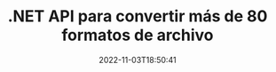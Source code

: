 ---
############################# Static ############################
layout: "product"
date: 2022-11-03T18:50:41
draft: false

product: "Conversion"
product_tag: "conversion"
platform: .NET
platform_tag: net

############################# Head ############################
head_title: "C# API de conversión de documentos .NET | Convertir PDF Word Excel PPTX HTML Imágenes"
head_description: "C# API de conversión de documentos .NET. Convierta PDF Word DOC DOCX, Excel Spreadsheets PPT PPTX, HTML, PSD, MPT MPP, Email MSG EMLX, AutoCAD y formatos de archivo de imagen."

############################# Header ############################
title: ".NET API para convertir más de 80 formatos de archivo"
description: "API simple para integrar la funcionalidad de conversión de documentos e imágenes en aplicaciones .NET sin instalar ningún software externo."
button:
    enable: true
    icon: "fas fa-arrow-down"
    label: "Descargue prueba gratis"
    link: "https://downloads.groupdocs.com/conversion/net"

############################# SubMenu ############################
submenu:
    enable: true
    
    left:
        img_alt: "GroupDocs.Conversion for .NET"
        image: "https://www.groupdocs.cloud/templates/groupdocs/images/product-logos/groupdocs-conversion-net.png"
        product: "GroupDocs.Conversion"
        platform: ".NET"

    middle:
        button:
            # button loop
            - link: "#overview"
              text: "Visión general"

            # button loop
            - link: "#features"
              text: "Características"

            # button loop
            - link: "#support"
              text: "Apoyo"

            # button loop
            - link: "https://products.groupdocs.app/conversion"
              text: "Demo en vivo"

            # button loop
            - link: "https://purchase.groupdocs.com/pricing/conversion/net"
              text: "Precios"

    right:
        link_download: "https://downloads.groupdocs.com/conversion"
        link_learn: "https://docs.groupdocs.com/conversion/net/"
        link_buy: "https://purchase.groupdocs.com"

############################# Overview ############################
overview:
    enable: true
    content: |
      GroupDocs.Conversion for .NET ofrece un conjunto simple de API, lo que permite a los desarrolladores crear potentes aplicaciones de conversión de documentos en C#, ASP.NET y otras tecnologías relacionadas con .NET. GroupDocs.Conversion for .NET API brinda una solución de conversión de archivos rápida, eficiente y confiable para sus usuarios finales. Admite la realización de conversiones precisas entre todos los formatos de documentos comerciales populares, incluidos: PDF, HTML, correo electrónico, documentos de Microsoft Word, hojas de cálculo de Excel, presentaciones de PowerPoint, Project, Photoshop, CorelDraw, AutoCAD, diagramas, formatos de archivos de imágenes rasterizadas y muchos más. La biblioteca de conversión de documentos detecta automáticamente el formato del documento de origen y le brinda todo el control para convertir el documento completo o páginas específicas al formato de salida deseado. Es más fácil reemplazar las fuentes que faltan con las preferidas y agregar marcas de agua de texto o imagen a cualquier página del documento.

      GroupDocs.Conversion for .NET se puede utilizar para desarrollar aplicaciones en cualquier entorno de desarrollo que apunte a la plataforma .NET. Es compatible con todos los lenguajes basados ​​en .NET y es compatible con los sistemas operativos más populares (Windows, Linux, MacOS) donde se pueden instalar marcos Mono o .NET (incluido .NET Core).
    tabs:
      enable: true
      
      ## TAB ONE ##
      tab_one:
        description: |
          A continuación se muestra una descripción general de GroupDocs.Conversion for .NET:
        
        right:
          enable: true
          icon: "fab fa-html5"
          title: "Visión general"
          content: |
            * Tipo de archivo de detección automática
            * Convertir Documentos
            * Convertir presentaciones
            * Convertir hojas de cálculo
            * Convertir imágenes de trama
            * Convertir documentos PDF
            * Convertir otros formatos
            * Aplicar marca de agua
            * Especificar contraseña de archivo
            * Personalizar conversión

      ## TAB TWO ##
      tab_two:
        description: |
          GroupDocs.Conversion for .NET admite la conversión entre todos los [formatos de archivo de documento] populares y de uso común (https://docs.groupdocs.com/conversion/net/supported-document-formats/).

        left:
          enable: true
          table:
            # table loop
            - title: "Convertir desde:"
              content: |
                * **Documentos**: DOC, DOCX, DOCM, DOT, DOTX, DOTM, RTF, TXT, ODT, OTT
                * **Hojas de cálculo**: XLS, XLSX, XLSM, XLSB, CSV, XLS2003, ODS, TSV, XLT, XLTX, XLTM, XLAM, FODS, SXC
                * **Presentaciones**: PPT, PPTX, PPS, PPSX, ODP, POT, POTX, POTM, PPTM, PPSM, FODP
                * **Imágenes**: TIF, TIFF, JPG, JPEG, PNG, GIF, BMP, ICO, DIB, JPC, JPEG-LS, JPEG2000
                * **Portátil**: PDF, XPS, OXPS, EPUB
                * **HTML**: HTM, HTML, MHTML
                * **Metarchivos**: EMZ, WMZ
                * **FotoShop**: PSD
                * **Proyecto**: MPP, MPT, MPX
                * **Perspectiva**: PST, OST
                * **Correo electrónico**: MSG, EML, EMLX
                * **Diagramas**: VSD, VSDX, VSDM, VSS, VSSM, VST, VSTM, VSX, VTX, VDW, VDX, SVG, SVGZ
                * **AutoCAD**: DXF, DWG, DWF, STL, IFC, DWT
                * **Postscript**: EPS, PS, PSL, CGM
                * **CorelDRAW**: CDR, CMX
                * **Otros**: VCF, PLT, LGS, OTG, MD, AI, LOG

        right:
          enable: true
          table:
            # table loop
            - title: "Convertir a:"
              content: |
                * **Documentos**: DOC, DOCX, DOCM, DOT, DOTX, DOTM, RTF, TXT, ODT, OTT
                * **Hojas de cálculo**: XLS, XLSX, XLSM, XLSB, CSV, XLS2003, TSV, XLTX, ODS, XLAM, FODS, DIF, SXC
                * **Presentaciones**: PPT, PPTX, PPS, PPSX, ODP, POTX, POTM, PPTM, PPSM, FODP
                * **Imágenes**: TIF, TIFF, JPG, JPEG, PNG, GIF, BMP, ICO, JPEG2000
                * **Metarchivos**: EMF, WMF, EMZ, WMZ
                * **Diagramas**: SVGZ
                * **Portátil**: PDF, XPS
                * **HTML**: HTM, HTML, MHTML
                * **Otro**: MD

      ## TAB THREE ##
      tab_three:
        description: |
          GroupDocs.Conversion for .NET es compatible con los siguientes sistemas operativos, marcos y administradores de paquetes:
      
        left:
          enable: true
          table:
            # table loop
            - icon: "fab fa-windows"
              title: "Sistemas operativos"
              content: |
                Windows Desktop, Windows Server, Windows Azure, Linux, MacOS

            # table loop
            - icon: "fas fa-code"
              title: "Marcos compatibles"
              content: |
                Frameworks: .NET Framework, .NET Standard, .NET Core, Mono

        right:
          enable: true
          table:
            # table loop
            - icon: "fas fa-box"
              title: "Gerente de empaquetación"
              content: |
                Nuget

            # table loop
            - icon: "fas fa-tools"
              title: "Gerente de empaquetación"
              content: |
                Microsoft Visual Studio, Xamarin, MonoDevelop

############################# Features ############################
features:
    enable: true
    title: "Características de GroupDocs.Conversion for .NET"

    feature:
      # feature loop
      - icon: "fas fa-copy"
        content: "Fácil integración y licencias medidas"

      # feature loop
      - icon: "fas fa-eye"
        content: "Establecer la opción de zoom predeterminada al convertir a palabras, diapositivas o celdas"

      # feature loop
      - icon: "fas fa-bolt"
        content: "Convierta a/desde todos los formatos de imagen ráster populares y asigne DPI, alto y ancho de imagen"
      
      # feature loop
      - icon: "fas fa-file-powerpoint"
        content: "Convierta PDF e imágenes a escala de grises y linearice documentos PDF para la Web"

      # feature loop
      - icon: "fas fa-code"
        content: "Especifique el nivel de marcador, el nivel de encabezado y el nivel expandido en la conversión de Word a PDF/XPS"

      # feature loop
      - icon: "fas fa-cloud"
        content: "Configurar y colocar marca de agua en el documento convertido como fondo para mostrar detrás del texto"

      # feature loop
      - icon: "fas fa-remove-format"
        content: "Renderizar encabezado de correo electrónico durante la conversión de correo electrónico"

      # feature loop
      - icon: "fas fa-comment-slash"
        content: "Establecer directorios de fuentes personalizados y cargar/sustituir fuentes explícitamente durante la conversión de documentos"

      # feature loop
      - icon: "fas fa-location-arrow"
        content: "Establezca la fuente predeterminada para reemplazar las fuentes que faltan para la conversión de documentos, diapositivas y hojas de cálculo"

      # feature loop
      - icon: "fas fa-border-all"
        content: ""

      # feature loop
      - icon: "fas fa-wrench"
        content: "Convierta la hoja de cálculo con líneas de cuadrícula y elimine los comentarios de las diapositivas durante la conversión"

      # feature loop
      - icon: "fas fa-columns"
        content: "Convierta páginas de documentos específicos como formato PDF y convierta rangos de celdas específicos en hojas de cálculo"

      # feature loop
      - icon: "fas fa-file-word"
        content: "Mostrar hojas ocultas y omitir filas y columnas vacías al convertir hojas de cálculo"

      # feature loop
      - icon: "fas fa-envelope"
        content: "Cuente las páginas totales de un documento y establezca la contraseña para el documento desprotegido durante la conversión"

      # feature loop
      - icon: "fas fa-print"
        content: "Opción para eliminar anotaciones y archivos incrustados de PDF"

      # feature loop
      - icon: "fas fa-file-archive"
        content: "Crear marcado compatible con HTML 5 al convertir a HTML"

      # feature loop
      - icon: "fas fa-lock"
        content: "Detectar automáticamente el tipo de fuente y devolver todas las conversiones posibles al convertir de Stream"

      # feature loop
      - icon: "fas fa-file-code"
        content: "Capacidad para devolver cada página en flujo separado mientras se convierte a PDF o HTML"
      
      # feature loop
      - icon: "fas fa-fill-drip"
        content: "Mostrar/ocultar marcas, comentarios y seguimiento de cambios al convertir desde Word"

      # feature loop
      - icon: "fas fa-file-excel"
        content: "Conversión de DOCX a Tiff G3 con opción de sombreado"

      # feature loop
      - icon: "fas fa-heading"
        content: "Convierta diseños específicos al convertir desde un documento CAD"

      # feature loop
      - icon: "fas fa-project-diagram"
        content: "Asignación automática de nombres al guardar un documento convertido en un archivo"

      # feature loop
      - icon: "fas fa-cube"
        content: "Licencias medidas admitidas para facturar en función del uso de la API"

      # feature loop
      - icon: "fab fa-uncharted"
        content: "Convierta diagramas a formatos de archivo de procesamiento de texto"
      
      # feature loop
      - icon: "fab fa-uncharted"
        content: "Agregar números de página al convertir HTML a documento de procesamiento de texto"

      # feature loop
      - icon: "fab fa-uncharted"
        content: "Convierta documentos XML a cualquier formato sin transformación"

      # feature loop
      - icon: "fab fa-uncharted"
        content: "Supervise el progreso de la conversión de archivos (inicio, fin) directamente desde la aplicación del lado del cliente"

    more_feature:
      # more_feature_loop
      - title: "Convierta fácilmente formatos de documentos"
        content: |
          Usando GroupDocs.Conversion for .NET, convertir el formato de archivo de documento es muy fácil. El siguiente ejemplo le muestra cómo convertir un archivo PDF en un archivo DOC usando C#:  
            
          {features.more_feature.step1} 
          {features.more_feature.step2} 
          {features.more_feature.step3} 
            
          ```csharp    
           // Cargue el archivo fuente DOCX para la conversión
          var converter = new GroupDocs.Conversion.Converter("input.docx");
          // Preparar opciones de conversión para el formato de destino PDF
          var convertOptions = converter.GetPossibleConversions()["pdf"].ConvertOptions;
          // Convertir al formato PDF
          converter.Convert("output.pdf", convertOptions);
          ```
            
      # more_feature_loop
      - title: "Conversión a formatos de imagen"
        content: "GroupDocs.Conversion for .NET se puede utilizar para desarrollar aplicaciones en cualquier entorno de desarrollo que apunte a la plataforma .NET. Es compatible con todos los lenguajes basados ​​en .NET y es compatible con los sistemas operativos más populares (Windows, Linux, MacOS) donde se pueden instalar marcos Mono o .NET (incluido .NET Core)."

      # more_feature_loop
      - title: "Admite varios tipos de formato PDF"
        content: |
          GroupDocs.Conversion for .NET API admite la conversión de documentos a los siguientes tipos/formatos de PDF:  
            
          * PdfA_1A
          * PdfA_1B
          * PdfA_2A
          * PdfA_3A
          * PdfA_2B
          * PdfA_2U
          * PdfA_3B
          * PdfA_3U
          * v1_3
          * v1_4
          * v1_5
          * v1_6
          * v1_7
          * PdfX_1A
          * PdfX3

############################# Support ############################
support:
    enable: true

############################# Solutions ############################
solutions:
    enable: true
    title: "GroupDocs.Conversion ofrece API de conversión de documentos para otros entornos de desarrollo populares"

    solution:
        # solution loop
        - img_alt: "GroupDocs.Conversión para Java"
          image: "https://www.groupdocs.cloud/templates/groupdocs/images/product-logos/groupdocs-conversion-java.png"
          product: "GroupDocs.Conversion"
          platform: "Java"
          link: "/conversión/java/"

############################# Back to top ###############################
back_to_top:
  enable: true
---